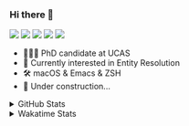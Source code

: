 ### Hi there 👋

[![](https://img.shields.io/badge/-Email-325180?logo=maildotru&logoColor=white&style=flat-square)](mailto:hi@wang.tianshu.me)
[![](https://img.shields.io/badge/-GitHub-black?logo=GitHub&style=flat-square)](https://github.com/tshu-w)
[![](https://img.shields.io/badge/-Telegram-26a5e4?labelColor=fafafa&logo=telegram&style=flat-square)](https://t.me/tshu_w) 
[![](https://img.shields.io/badge/-Twitter-1da1f2?logo=Twitter&logoColor=white&style=flat-square)](https://twitter.com/tshu_w)
[![](https://komarev.com/ghpvc/?username=tshu-w&color=blueviolet&style=flat-square)]()



- 🧑🏻‍🎓 PhD candidate at UCAS
- 🔭 Currently interested in Entity Resolution
- 🛠 macOS & Emacs & ZSH
- 🚧 Under construction...

<details>

<summary>GitHub Stats</summary>

![Tianshu's GitHub stats](https://github-readme-stats.vercel.app/api?username=tshu-w&show_icons=true&theme=buefy&count_private=true)
  
</details>


<details>
  <summary>Wakatime Stats</summary>

  Currently, files accessed by tramp cannot be tracked by wakatime, see https://github.com/wakatime/wakatime-mode/issues/27
  <br>
  
<!--START_SECTION:waka-->
![Code Time](http://img.shields.io/badge/Code%20Time-6%2C011%20hrs%2049%20mins-blue)

**I'm an Early 🐤** 

```text
🌞 Morning    72 commits     ████░░░░░░░░░░░░░░░░░░░░░   16.48% 
🌆 Daytime    199 commits    ███████████░░░░░░░░░░░░░░   45.54% 
🌃 Evening    158 commits    █████████░░░░░░░░░░░░░░░░   36.16% 
🌙 Night      8 commits      ░░░░░░░░░░░░░░░░░░░░░░░░░   1.83%

```
📅 **I'm Most Productive on Tuesday** 

```text
Monday       68 commits     ████░░░░░░░░░░░░░░░░░░░░░   15.56% 
Tuesday      151 commits    ████████░░░░░░░░░░░░░░░░░   34.55% 
Wednesday    55 commits     ███░░░░░░░░░░░░░░░░░░░░░░   12.59% 
Thursday     32 commits     █░░░░░░░░░░░░░░░░░░░░░░░░   7.32% 
Friday       52 commits     ███░░░░░░░░░░░░░░░░░░░░░░   11.9% 
Saturday     52 commits     ███░░░░░░░░░░░░░░░░░░░░░░   11.9% 
Sunday       27 commits     █░░░░░░░░░░░░░░░░░░░░░░░░   6.18%

```


📊 **This Week I Spent My Time On** 

```text
💬 Programming Languages: 
sh                       12 hrs 47 mins      █████████████████████████   100.0%

🔥 Editors: 
Zsh                      12 hrs 47 mins      █████████████████████████   100.0%

🐱‍💻 Projects: 
universal-blocker        5 hrs 46 mins       ███████████░░░░░░░░░░░░░░   45.14% 
Terminal                 3 hrs 56 mins       ███████░░░░░░░░░░░░░░░░░░   30.87% 
jhu-mt-hw                2 hrs 38 mins       █████░░░░░░░░░░░░░░░░░░░░   20.72% 
lightning                21 mins             ░░░░░░░░░░░░░░░░░░░░░░░░░   2.77% 
lightning-template       3 mins              ░░░░░░░░░░░░░░░░░░░░░░░░░   0.44%

💻 Operating System: 
Linux                    7 hrs 57 mins       ███████████████░░░░░░░░░░   62.2% 
Mac                      4 hrs 50 mins       █████████░░░░░░░░░░░░░░░░   37.8%

```

**I Mostly Code in Python** 

```text
Python                   11 repos            ████████████░░░░░░░░░░░░░   50.0% 
HTML                     2 repos             ██░░░░░░░░░░░░░░░░░░░░░░░   9.09% 
Emacs Lisp               2 repos             ██░░░░░░░░░░░░░░░░░░░░░░░   9.09% 
JavaScript               2 repos             ██░░░░░░░░░░░░░░░░░░░░░░░   9.09% 
TeX                      2 repos             ██░░░░░░░░░░░░░░░░░░░░░░░   9.09%

```



 Last Updated on 03/10/2022 08:07:09 UTC
<!--END_SECTION:waka-->
</details>
